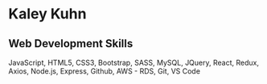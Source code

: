 # Kaley Kuhn

## Web Development Skills
JavaScript, HTML5, CSS3, Bootstrap, SASS, MySQL, JQuery, React, Redux, Axios, Node.js, Express, Github, AWS - RDS, Git, VS Code
